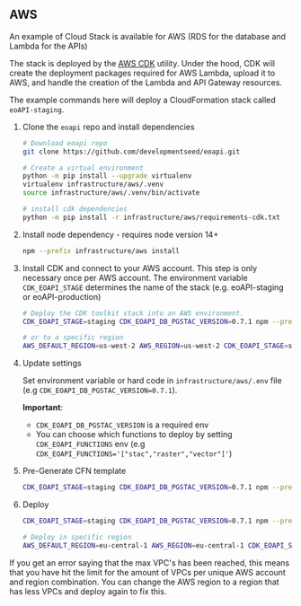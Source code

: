 
## AWS

An example of Cloud Stack is available for AWS (RDS for the database and Lambda for the APIs)

The stack is deployed by the [AWS CDK](https://aws.amazon.com/cdk/) utility. Under the hood, CDK will create the deployment packages required for AWS Lambda, upload it to AWS, and handle the creation of the Lambda and API Gateway resources.

The example commands here will deploy a CloudFormation stack called `eoAPI-staging`.

1. Clone the `eoapi` repo and install dependencies
    ```bash
    # Download eoapi repo
    git clone https://github.com/developmentseed/eoapi.git

    # Create a virtual environment
    python -m pip install --upgrade virtualenv
    virtualenv infrastructure/aws/.venv
    source infrastructure/aws/.venv/bin/activate

    # install cdk dependencies
    python -m pip install -r infrastructure/aws/requirements-cdk.txt
    ```

2. Install node dependency - requires node version 14+
    ```bash
    npm --prefix infrastructure/aws install
    ```

3. Install CDK and connect to your AWS account. This step is only necessary once per AWS account. The environment variable `CDK_EOAPI_STAGE` determines the name of the stack
(e.g. eoAPI-staging or eoAPI-production)
    ```bash
    # Deploy the CDK toolkit stack into an AWS environment.
    CDK_EOAPI_STAGE=staging CDK_EOAPI_DB_PGSTAC_VERSION=0.7.1 npm --prefix infrastructure/aws run cdk -- bootstrap

    # or to a specific region
    AWS_DEFAULT_REGION=us-west-2 AWS_REGION=us-west-2 CDK_EOAPI_STAGE=staging CDK_EOAPI_DB_PGSTAC_VERSION=0.7.1 npm --prefix infrastructure/aws run cdk -- bootstrap
    ```

4. Update settings

    Set environment variable or hard code in `infrastructure/aws/.env` file (e.g `CDK_EOAPI_DB_PGSTAC_VERSION=0.7.1`).

    **Important**:
      - `CDK_EOAPI_DB_PGSTAC_VERSION` is a required env
      - You can choose which functions to deploy by setting `CDK_EOAPI_FUNCTIONS` env (e.g `CDK_EOAPI_FUNCTIONS='["stac","raster","vector"]'`)

5. Pre-Generate CFN template

    ```bash
    CDK_EOAPI_STAGE=staging CDK_EOAPI_DB_PGSTAC_VERSION=0.7.1 npm --prefix infrastructure/aws run cdk -- synth  # Synthesizes and prints the CloudFormation template for this stack
    ```

6. Deploy

    ```bash
    CDK_EOAPI_STAGE=staging CDK_EOAPI_DB_PGSTAC_VERSION=0.7.1 npm --prefix infrastructure/aws run cdk -- deploy eoAPI-${CDK_EOAPI_STAGE}

    # Deploy in specific region
    AWS_DEFAULT_REGION=eu-central-1 AWS_REGION=eu-central-1 CDK_EOAPI_STAGE=staging CDK_EOAPI_DB_PGSTAC_VERSION=0.7.1 npm --prefix infrastructure/aws run cdk -- deploy eoapi-${CDK_EOAPI_STAGE} --profile {my-aws-profile}
    ```

If you get an error saying that the max VPC's has been reached, this means that you have hit the limit for the amount of VPCs per unique AWS account and region combination. You can change the AWS region to a region that has less VPCs and deploy again to fix this.
